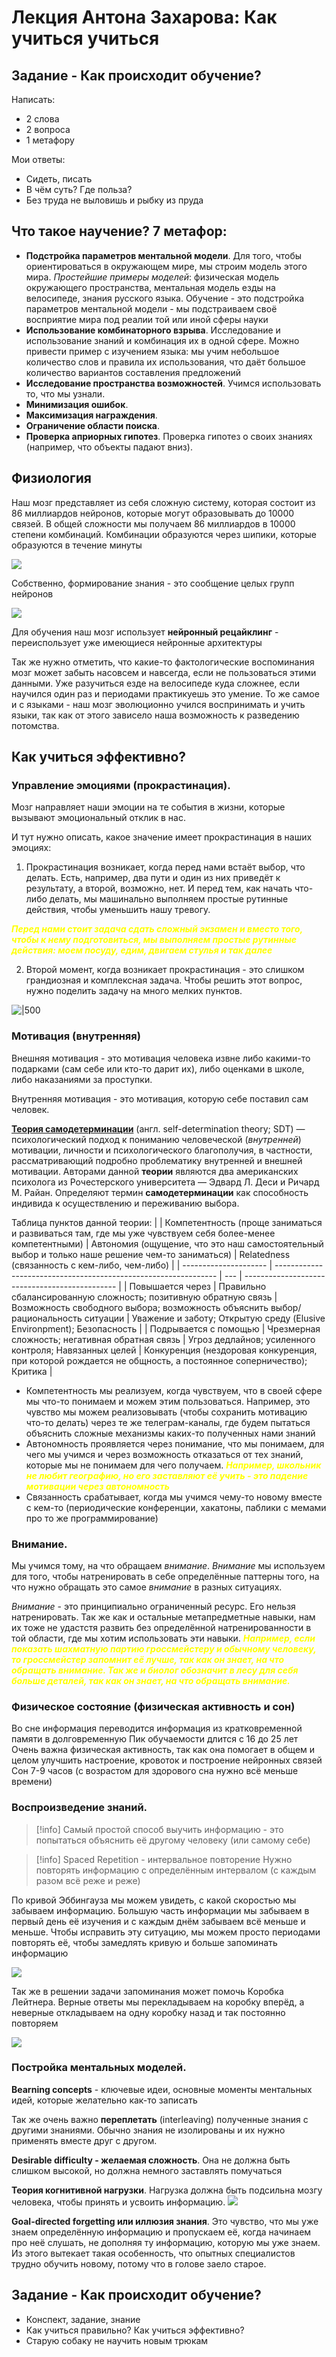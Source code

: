 # Лекция Антона Захарова: Как учиться учиться

## Задание - Как происходит обучение?

Написать:

- 2 слова
- 2 вопроса
- 1 метафору

Мои ответы:

- Сидеть, писать
- В чём суть? Где польза?
- Без труда не выловишь и рыбку из пруда

## Что такое научение? 7 метафор:

- **Подстройка параметров ментальной модели**. Для того, чтобы ориентироваться в окружающем мире, мы строим модель этого мира. _Простейшие примеры моделей_: физическая модель окружающего пространства, ментальная модель езды на велосипеде, знания русского языка. Обучение - это подстройка параметров ментальной модели - мы подстраиваем своё восприятие мира под реалии той или иной сферы науки
- **Использование комбинаторного взрыва**. Исследование и использование знаний и комбинация их в одной сфере. Можно привести пример с изучением языка: мы учим небольшое количество слов и правила их использования, что даёт большое количество вариантов составления предложений
- **Исследование пространства возможностей**. Учимся использовать то, что мы узнали.
- **Минимизация ошибок**.
- **Максимизация награждения**.
- **Ограничение области поиска**.
- **Проверка априорных гипотез**. Проверка гипотез о своих знаниях (например, что объекты падают вниз).

## Физиология

Наш мозг представляет из себя сложную систему, которая состоит из 86 миллиардов нейронов, которые могут образовывать до 10000 связей. В общей сложности мы получаем 86 миллиардов в 10000 степени комбинаций. Комбинации образуются через шипики, которые образуются в течение минуты

![](_png/161f6180cdc4d344a53fb91412961d63.png)

Собственно, формирование знания - это сообщение целых групп нейронов

![](_png/8b10b3702b875cbc858c53886a54384c.png)

Для обучения наш мозг использует **нейронный рецайклинг** - переиспользует уже имеющиеся нейронные архитектуры

Так же нужно отметить, что какие-то фактологические воспоминания мозг может забыть насовсем и навсегда, если не пользоваться этими данными. Уже разучиться езде на велосипеде куда сложнее, если научился один раз и периодами практикуешь это умение. То же самое и с языками - наш мозг эволюционно учился воспринимать и учить языки, так как от этого зависело наша возможность к разведению потомства.

## Как учиться эффективно?

### **Управление эмоциями** (прокрастинация).

Мозг направляет наши эмоции на те события в жизни, которые вызывают эмоциональный отклик в нас.

И тут нужно описать, какое значение имеет прокрастинация в наших эмоциях:

1. Прокрастинация возникает, когда перед нами встаёт выбор, что делать. Есть, например, два пути и один из них приведёт к результату, а второй, возможно, нет. И перед тем, как начать что-либо делать, мы машинально выполняем простые рутинные действия, чтобы уменьшить нашу тревогу.

<cite style="color: yellow; font-weight: bold">Перед нами стоит задача сдать сложный экзамен и вместо того, чтобы к нему подготовиться, мы выполняем простые рутинные действия: моем посуду, едим, двигаем стулья и так далее</cite>

2. Второй момент, когда возникает прокрастинация - это слишком грандиозная и комплексная задача. Чтобы решить этот вопрос, нужно поделить задачу на много мелких пунктов.

![|500](_png/04bdf0b789beb2dc4e84d805793976a4.png)

### **Мотивация** (внутренняя)

Внешняя мотивация - это мотивация человека извне либо какими-то подарками (сам себе или кто-то дарит их), либо оценками в школе, либо наказаниями за проступки.

Внутренняя мотивация - это мотивация, которую себе поставил сам человек.

**[Теория самодетерминации](https://ru.wikipedia.org/wiki/%D0%A2%D0%B5%D0%BE%D1%80%D0%B8%D1%8F_%D1%81%D0%B0%D0%BC%D0%BE%D0%B4%D0%B5%D1%82%D0%B5%D1%80%D0%BC%D0%B8%D0%BD%D0%B0%D1%86%D0%B8%D0%B8)** (англ. self-determination theory; SDT) — психологический подход к пониманию человеческой (_внутренней_) мотивации, личности и психологического благополучия, в частности, рассматривающий подробно проблематику внутренней и внешней мотивации. Авторами данной **теории** являются два американских психолога из Рочестерского университета — Эдвард Л. Деси и Ричард М. Райан. Определяют термин **самодетерминации** как способность индивида к осуществлению и переживанию выбора.

Таблица пунктов данной теории:
| | Компетентность (проще заниматься и развиваться там, где мы уже чувствуем себя более-менее компетентными) | Автономия (ощущение, что это наш самостоятельный выбор и только наше решение чем-то заниматься) | Relatedness (связанность с кем-либо, чем-либо) |
| --------------------- | --------------------------------------------------------------- | --- | ---------------------------------------------- |
| Повышается через | Правильно сбалансированную сложность; позитивную обратную связь | Возможность свободного выбора; возможность объяснить выбор/рациональность ситуации | Уважение и заботу; Открытую среду (Elusive Environpment); Безопасность |
| Подрывается с помощью | Чрезмерная сложность; негативная обратная связь | Угроз дедлайнов; усиленного контроля; Навязанных целей | Конкуренция (нездоровая конкуренция, при которой рождается не общность, а постоянное соперничество); Критика |

- Компетентность мы реализуем, когда чувствуем, что в своей сфере мы что-то понимаем и можем этим пользоваться. Например, это чувство мы можем реализовывать (чтобы сохранить мотивацию что-то делать) через те же телеграм-каналы, где будем пытаться объяснить сложные механизмы каких-то полученных нами знаний
- Автономность проявляется через понимание, что мы понимаем, для чего мы учимся и через возможность отказаться от тех знаний, которые мы не понимаем для чего получаем. <cite style="color: yellow; font-weight: bold">Например, школьник не любит географию, но его заставляют её учить - это падение мотивации через автономность</cite>
- Связанность срабатывает, когда мы учимся чему-то новому вместе с кем-то (периодические конференции, хакатоны, паблики с мемами про то же программирование)

### **Внимание**.

Мы учимся тому, на что обращаем _внимание_. _Внимание_ мы используем для того, чтобы натренировать в себе определённые паттерны того, на что нужно обращать это самое _внимание_ в разных ситуациях.

_Внимание_ - это принципиально ограниченный ресурс. Его нельзя натренировать. Так же как и остальные метапредметные навыки, нам их тоже не удастстя развить без определённой натренированности в той области, где мы хотим использовать эти навыки.
<cite style="color: yellow; font-weight: bold">Например, если показать шахматную партию гроссмейстеру и обычному человеку, то гроссмейстер запомнит её лучше, так как он знает, на что обращать внимание. Так же и биолог обозначит в лесу для себя больше деталей, так как он знает, на что обращать внимание.</cite>

### **Физическое состояние** (физическая активность и сон)

Во сне информация переводится информация из кратковременной памяти в долговременную
Пик обучаемости длится с 16 до 25 лет
Очень важна физическая активность, так как она помогает в общем и целом улучшить настроение, кровоток и построение нейронных связей
Сон 7-9 часов (с возрастом для здорового сна нужно всё меньше времени)

### **Воспроизведение знаний**.

> [!info] Самый простой способ выучить информацию - это попытаться объяснить её другому человеку (или самому себе)

> [!info] Spaced Repetition - интервальное повторение
> Нужно повторять информацию с определённым интервалом (с каждым разом всё реже и реже)

По кривой Эббингауза мы можем увидеть, с какой скоростью мы забываем информацию. Большую часть информации мы забываем в первый день её изучения и с каждым днём забываем всё меньше и меньше. Чтобы исправить эту ситуацию, мы можем просто периодами повторять её, чтобы замедлять кривую и больше запоминать информацию

![](_png/68896cd29862780401b8cc2635882d70.png)

Так же в решении задачи запоминания может помочь Коробка Лейтнера. Верные ответы мы перекладываем на коробку вперёд, а неверные откладываем на одну коробку назад и так постоянно повторяем

![](_png/b69a49cb9b501b9fe3b421623e47cb9e.png)

### **Постройка ментальных моделей**.

**Bearning concepts** - ключевые идеи, основные моменты ментальных идей, которые желательно как-то записать

Так же очень важно **переплетать** (interleaving) полученные знания с другими знаниями. Обычно знания не изолированы и их нужно применять вместе друг с другом.

**Desirable difficulty - желаемая сложность**. Она не должна быть слишком высокой, но должна немного заставлять помучаться

**Теория когнитивной нагрузки**. Нагрузка должна быть подсильна мозгу человека, чтобы принять и усвоить информацию.
![](_png/568eae1264cd1d3a678a1d682facfbb1.png)

**Goal-directed forgetting или иллюзия знания**. Это чувство, что мы уже знаем определённую информацию и пропускаем её, когда начинаем про неё слушать, не дополняя ту информацию, которую мы уже знаем. Из этого вытекает такая особенность, что опытных специалистов трудно обучить новому, потому что в голове заело старое.

## Задание - Как происходит обучение?

- Конспект, задание, знание
- Как учиться правильно? Как учиться эффективно?
- Старую собаку не научить новым трюкам
